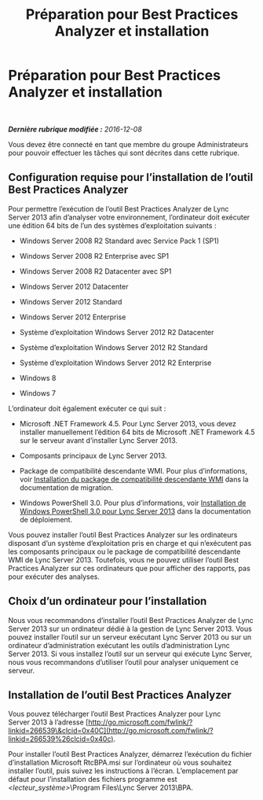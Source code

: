 ﻿---
title: Préparation pour Best Practices Analyzer et installation
TOCTitle: Préparation pour Best Practices Analyzer et installation
ms:assetid: 550613dd-dc08-482e-9980-a3fe187cd162
ms:mtpsurl: https://technet.microsoft.com/fr-fr/library/Gg591347(v=OCS.15)
ms:contentKeyID: 49297225
ms.date: 12/10/2016
mtps_version: v=OCS.15
ms.translationtype: HT
---

# Préparation pour Best Practices Analyzer et installation

 

_**Dernière rubrique modifiée :** 2016-12-08_

Vous devez être connecté en tant que membre du groupe Administrateurs pour pouvoir effectuer les tâches qui sont décrites dans cette rubrique.

## Configuration requise pour l’installation de l’outil Best Practices Analyzer

Pour permettre l’exécution de l’outil Best Practices Analyzer de Lync Server 2013 afin d’analyser votre environnement, l’ordinateur doit exécuter une édition 64 bits de l’un des systèmes d’exploitation suivants :

  - Windows Server 2008 R2 Standard avec Service Pack 1 (SP1)

  - Windows Server 2008 R2 Enterprise avec SP1

  - Windows Server 2008 R2 Datacenter avec SP1

  - Windows Server 2012 Datacenter

  - Windows Server 2012 Standard

  - Windows Server 2012 Enterprise

  - Système d’exploitation Windows Server 2012 R2 Datacenter

  - Système d’exploitation Windows Server 2012 R2 Standard

  - Système d’exploitation Windows Server 2012 R2 Enterprise

  - Windows 8 

  - Windows 7 

L’ordinateur doit également exécuter ce qui suit :

  - Microsoft .NET Framework 4.5. Pour Lync Server 2013, vous devez installer manuellement l’édition 64 bits de Microsoft .NET Framework 4.5 sur le serveur avant d’installer Lync Server 2013.

  - Composants principaux de Lync Server 2013.

  - Package de compatibilité descendante WMI. Pour plus d’informations, voir [Installation du package de compatibilité descendante WMI](install-wmi-backward-compatibility-package.md) dans la documentation de migration.

  - Windows PowerShell 3.0. Pour plus d’informations, voir [Installation de Windows PowerShell 3.0 pour Lync Server 2013](lync-server-2013-installing-windows-powershell-3-0.md) dans la documentation de déploiement.

Vous pouvez installer l’outil Best Practices Analyzer sur les ordinateurs disposant d’un système d’exploitation pris en charge et qui n’exécutent pas les composants principaux ou le package de compatibilité descendante WMI de Lync Server 2013. Toutefois, vous ne pouvez utiliser l’outil Best Practices Analyzer sur ces ordinateurs que pour afficher des rapports, pas pour exécuter des analyses.

## Choix d’un ordinateur pour l’installation

Nous vous recommandons d’installer l’outil Best Practices Analyzer de Lync Server 2013 sur un ordinateur dédié à la gestion de Lync Server 2013. Vous pouvez installer l’outil sur un serveur exécutant Lync Server 2013 ou sur un ordinateur d’administration exécutant les outils d’administration Lync Server 2013. Si vous installez l’outil sur un serveur qui exécute Lync Server, nous vous recommandons d’utiliser l’outil pour analyser uniquement ce serveur.

## Installation de l’outil Best Practices Analyzer

Vous pouvez télécharger l’outil Best Practices Analyzer pour Lync Server 2013 à l’adresse [http://go.microsoft.com/fwlink/?linkid=266539\&clcid=0x40C](http://go.microsoft.com/fwlink/?linkid=266539%26clcid=0x40c).

Pour installer l’outil Best Practices Analyzer, démarrez l’exécution du fichier d’installation Microsoft RtcBPA.msi sur l’ordinateur où vous souhaitez installer l’outil, puis suivez les instructions à l’écran. L’emplacement par défaut pour l’installation des fichiers programme est *\<lecteur\_système\>*\\Program Files\\Lync Server 2013\\BPA.

